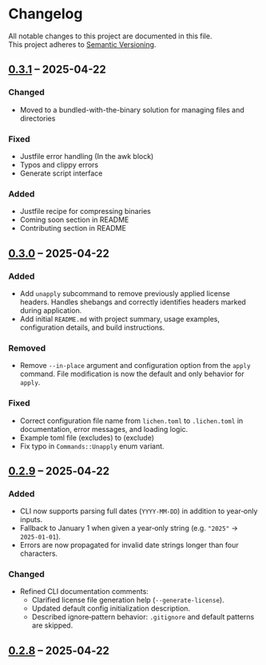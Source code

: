 # Changelog

All notable changes to this project are documented in this file.  
This project adheres to [Semantic Versioning](https://semver.org/spec/v2.0.0.html).

## [0.3.1] – 2025-04-22

### Changed
- Moved to a bundled-with-the-binary solution for managing files and directories

### Fixed
- Justfile error handling (In the awk block)
- Typos and clippy errors
- Generate script interface

### Added
- Justfile recipe for compressing binaries
- Coming soon section in README
- Contributing section in README

## [0.3.0] – 2025-04-22

### Added
- Add `unapply` subcommand to remove previously applied license headers. Handles shebangs and correctly identifies headers marked during application.
- Add initial `README.md` with project summary, usage examples, configuration details, and build instructions.

### Removed
- Remove `--in-place` argument and configuration option from the `apply` command. File modification is now the default and only behavior for `apply`.

### Fixed
- Correct configuration file name from `lichen.toml` to `.lichen.toml` in documentation, error messages, and loading logic.
- Example toml file (excludes) to (exclude)
- Fix typo in `Commands::Unapply` enum variant.

## [0.2.9] – 2025‑04‑22

### Added
- CLI now supports parsing full dates (`YYYY‑MM‑DD`) in addition to year‑only inputs.
- Fallback to January 1 when given a year‑only string (e.g. `"2025"` → `2025‑01‑01`).
- Errors are now propagated for invalid date strings longer than four characters.

### Changed
- Refined CLI documentation comments:
  - Clarified license file generation help (`--generate-license`).
  - Updated default config initialization description.
  - Described ignore‑pattern behavior: `.gitignore` and default patterns are skipped.

## [0.2.8] – 2025‑04‑22

[0.3.1]:    https://github.com/philocalyst/lichen/compare/v0.3.0...v0.3.1  
[0.3.0]:    https://github.com/philocalyst/lichen/compare/v0.2.9...v0.3.0  
[0.2.9]:    https://github.com/philocalyst/lichen/compare/v0.2.8...v0.2.9  
[0.2.8]:    https://github.com/philocalyst/lichen/releases/tag/v0.2.8  
